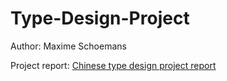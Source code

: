 # Type-Design-Project

Author: Maxime Schoemans

Project report: [Chinese type design project report](Type_design_project_report.pdf)
